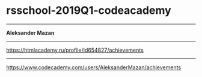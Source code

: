 # rsschool-2019Q1-codeacademy
---
**Aleksander Mazan**
***
<https://htmlacademy.ru/profile/id654827/achievements>
***
<https://www.codecademy.com/users/AleksanderMazan/achievements>